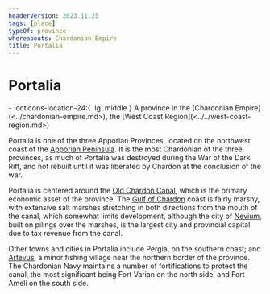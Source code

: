 ```yaml
---
headerVersion: 2023.11.25
tags: [place]
typeOf: province
whereabouts: Chardonian Empire
title: Portalia
---
```

# Portalia
<div class="grid cards ext-narrow-margin ext-one-column" markdown>
-    :octicons-location-24:{ .lg .middle } A province in the [Chardonian Empire](<../chardonian-empire.md>), the [West Coast Region](<../../west-coast-region.md>)  
</div>


Portalia is one of the three Apporian Provinces, located on the northwest coast of the [Apporian Peninsula](<./apporia.md>). It is the most Chardonian of the three provinces, as much of Portalia was destroyed during the War of the Dark Rift, and not rebuilt until it was liberated by Chardon at the conclusion of the war. 

Portalia is centered around the [Old Chardon Canal](<./old-chardon-canal.md>), which is the primary economic asset of the province. The [Gulf of Chardon](<../../gulf-of-chardon.md>) coast is fairly marshy, with extensive salt marshes stretching in both directions from the mouth of the canal, which somewhat limits development, although the city of [Nevium](<./nevium.md>), built on pilings over the marshes, is the largest city and provincial capital due to tax revenue from the canal. 

Other towns and cities in Portalia include Pergia, on the southern coast; and [Artevus](<./artevus.md>), a minor fishing village near the northern border of the province. The Chardonian Navy maintains a number of fortifications to protect the canal, the most significant being Fort Varian on the north side, and Fort Ameli on the south side. 

